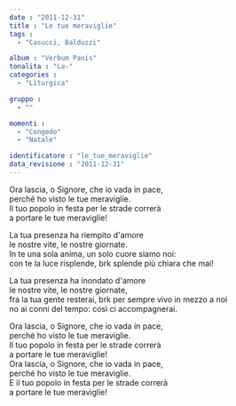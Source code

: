 ```yaml
---
date : "2011-12-31"
title : "Le tue meraviglie"
tags : 
  - "Casucci, Balduzzi"

album : "Verbum Panis"
tonalita : "La-"
categories : 
  - "Liturgica"

gruppo : 
  - ""

momenti : 
  - "Congedo"
  - "Natale"

identificatore : "le_tue_meraviglie"
data_revisione : "2011-12-31"
---
```

  
  
  
  
  
           
           
  
  
  
  
  
Ora lascia, o Signore, che io vada in pace,  
perché ho visto le tue meraviglie.  
Il tuo popolo in festa per le strade correrà  
a portare le tue meraviglie!  
  
  
  
La tua presenza ha riempito d'amore  
le nostre vite, le nostre giornate.  
In te una sola anima, un solo cuore siamo noi:  
con te la luce risplende, brk splende più chiara che mai!  
  
  
  
  
La tua presenza ha inondato d'amore  
le nostre vite, le nostre giornate,  
fra la tua gente resterai, brk per sempre vivo in mezzo a noi  
no ai conni del tempo: così ci accompagnerai.  
  
  
  
Ora lascia, o Signore, che io vada in pace,  
perché ho visto le tue meraviglie.  
Il tuo popolo in festa per le strade correrà  
a portare le tue meraviglie!  
Ora lascia, o Signore, che io vada in pace,  
perché ho visto le tue meraviglie.  
E il tuo popolo in festa per le strade correrà  
a portare le tue meraviglie!  
  
  
  
  
  
           
           
  
  
  
  
